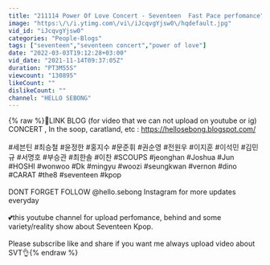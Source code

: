```yaml
---
title: "211114 Power Of Love Concert - Seventeen  Fast Pace perfomance"
image: "https:\/\/i.ytimg.com\/vi\/iJcqvgYjsw0\/hqdefault.jpg"
vid_id: "iJcqvgYjsw0"
categories: "People-Blogs"
tags: ["seventeen","seventeen concert","power of love"]
date: "2022-03-03T19:12:28+03:00"
vid_date: "2021-11-14T09:37:05Z"
duration: "PT3M55S"
viewcount: "130895"
likeCount: ""
dislikeCount: ""
channel: "HELLO SEBONG"
---
```

{% raw %}💎LINK BLOG (for video that we can not upload on youtube or ig)  CONCERT , In the soop, caratland, etc : <a rel="nofollow" target="blank" href="https://hellosebong.blogspot.com/">https://hellosebong.blogspot.com/</a><br /><br />#세븐틴 #최승철 #윤정한 #홍지수 #문준휘 #권순영 #전원우 #이지훈 #이석민 #김민규 #서명호 #부승관 #최한솔 #이찬 #SCOUPS #jeonghan  #Joshua #Jun #HOSHI #wonwoo #Dk #mingyu #woozi #seungkwan  #vernon #dino #CARAT #the8 #seventeen #kpop<br /><br />DONT FORGET FOLLOW @hello.sebong Instagram for more updates everyday<br /><br />💕this youtube channel for upload perfomance, behind and some variety/reality show about Seventeen Kpop. <br /><br />Please subscribe like and share if you want me always upload video about SVT👌{% endraw %}
